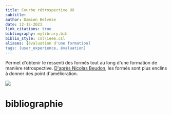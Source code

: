 ```yaml
---
title: Courbe rétrospective UX
subtitle:
author: Damien Belvèze
date: 12-12-2021
link_citations: true
bibliography: mylibrary.bib
biblio_style: csl\ieee.csl
aliases: [évaluation d'une formation]
tags: [user_experience, évaluation]
---
```



Permet d'obtenir le ressenti des formés tout au long d'une formation de manière rétrospective. [D'après Nicolas Beudon](https://twitter.com/Mr_Kochka/status/1470068298222088193), les formés sont plus enclins à donner des point d'amélioration. 

![](courbe_UX.jpg)


# bibliographie

